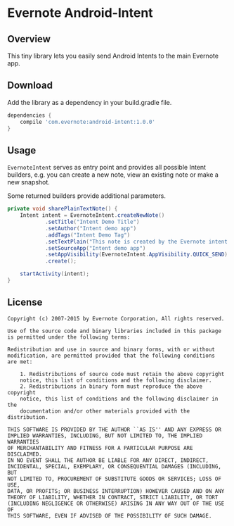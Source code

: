 Evernote Android-Intent
=======================

Overview
--------
This tiny library lets you easily send Android Intents to the main Evernote app.

Download
--------

Add the library as a dependency in your build.gradle file.

```groovy
dependencies {
    compile 'com.evernote:android-intent:1.0.0'
}
```

Usage
-----

`EvernoteIntent` serves as entry point and provides all possible Intent builders, e.g. you can create a new note, view an existing note or make a new snapshot.

Some returned builders provide additional parameters.

```java
private void sharePlainTextNote() {
    Intent intent = EvernoteIntent.createNewNote()
            .setTitle("Intent Demo Title")
            .setAuthor("Intent demo app")
            .addTags("Intent Demo Tag")
            .setTextPlain("This note is created by the Evernote intent demo application. https://github.com/evernote/android-intent")
            .setSourceApp("Intent demo app")
            .setAppVisibility(EvernoteIntent.AppVisibility.QUICK_SEND)
            .create();

    startActivity(intent);
}
```

License
-------
    Copyright (c) 2007-2015 by Evernote Corporation, All rights reserved.

    Use of the source code and binary libraries included in this package
    is permitted under the following terms:

    Redistribution and use in source and binary forms, with or without
    modification, are permitted provided that the following conditions
    are met:

        1. Redistributions of source code must retain the above copyright
        notice, this list of conditions and the following disclaimer.
        2. Redistributions in binary form must reproduce the above copyright
        notice, this list of conditions and the following disclaimer in the
        documentation and/or other materials provided with the distribution.

    THIS SOFTWARE IS PROVIDED BY THE AUTHOR ``AS IS'' AND ANY EXPRESS OR
    IMPLIED WARRANTIES, INCLUDING, BUT NOT LIMITED TO, THE IMPLIED WARRANTIES
    OF MERCHANTABILITY AND FITNESS FOR A PARTICULAR PURPOSE ARE DISCLAIMED.
    IN NO EVENT SHALL THE AUTHOR BE LIABLE FOR ANY DIRECT, INDIRECT,
    INCIDENTAL, SPECIAL, EXEMPLARY, OR CONSEQUENTIAL DAMAGES (INCLUDING, BUT
    NOT LIMITED TO, PROCUREMENT OF SUBSTITUTE GOODS OR SERVICES; LOSS OF USE,
    DATA, OR PROFITS; OR BUSINESS INTERRUPTION) HOWEVER CAUSED AND ON ANY
    THEORY OF LIABILITY, WHETHER IN CONTRACT, STRICT LIABILITY, OR TORT
    (INCLUDING NEGLIGENCE OR OTHERWISE) ARISING IN ANY WAY OUT OF THE USE OF
    THIS SOFTWARE, EVEN IF ADVISED OF THE POSSIBILITY OF SUCH DAMAGE.
